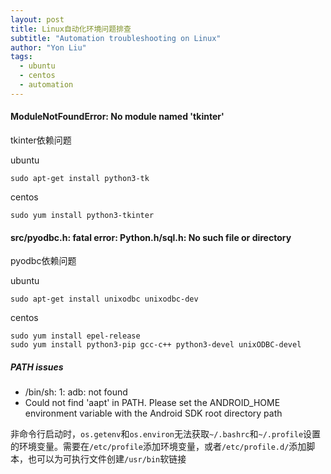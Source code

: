 ```yaml
---
layout: post
title: Linux自动化环境问题排查
subtitle: "Automation troubleshooting on Linux"
author: "Yon Liu"
tags:
  - ubuntu
  - centos
  - automation
--- 
```


#### ModuleNotFoundError: No module named 'tkinter'
tkinter依赖问题     

ubuntu  
```shell
sudo apt-get install python3-tk
```
centos  
```shell
sudo yum install python3-tkinter
```

#### src/pyodbc.h: fatal error: Python.h/sql.h: No such file or directory
pyodbc依赖问题  

ubuntu  
```shell
sudo apt-get install unixodbc unixodbc-dev
```
centos  
```shell
sudo yum install epel-release
sudo yum install python3-pip gcc-c++ python3-devel unixODBC-devel
```

##### PATH issues
- /bin/sh: 1: adb: not found
- Could not find 'aapt' in PATH. Please set the ANDROID_HOME environment variable with the Android SDK root directory path

非命令行启动时，`os.getenv`和`os.environ`无法获取`~/.bashrc`和`~/.profile`设置的环境变量。需要在`/etc/profile`添加环境变量，或者`/etc/profile.d/`添加脚本，也可以为可执行文件创建`/usr/bin`软链接

